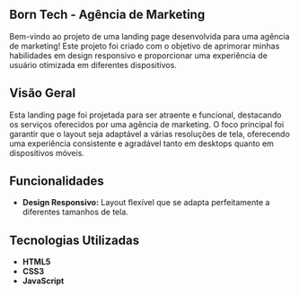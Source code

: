 ## Born Tech - Agência de Marketing 

Bem-vindo ao projeto de uma landing page desenvolvida para uma agência de marketing! Este projeto foi criado com o objetivo de aprimorar minhas habilidades em design responsivo e proporcionar uma experiência de usuário otimizada em diferentes dispositivos.

## Visão Geral

Esta landing page foi projetada para ser atraente e funcional, destacando os serviços oferecidos por uma agência de marketing. O foco principal foi garantir que o layout seja adaptável a várias resoluções de tela, oferecendo uma experiência consistente e agradável tanto em desktops quanto em dispositivos móveis.

## Funcionalidades

- **Design Responsivo:** Layout flexível que se adapta perfeitamente a diferentes tamanhos de tela.

## Tecnologias Utilizadas

- **HTML5**
- **CSS3**
- **JavaScript**

